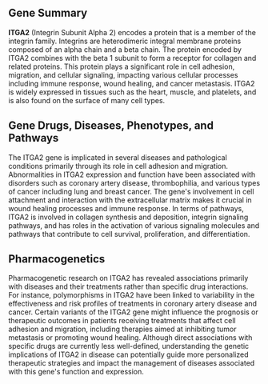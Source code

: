 ## Gene Summary
**ITGA2** (Integrin Subunit Alpha 2) encodes a protein that is a member of the integrin family. Integrins are heterodimeric integral membrane proteins composed of an alpha chain and a beta chain. The protein encoded by ITGA2 combines with the beta 1 subunit to form a receptor for collagen and related proteins. This protein plays a significant role in cell adhesion, migration, and cellular signaling, impacting various cellular processes including immune response, wound healing, and cancer metastasis. ITGA2 is widely expressed in tissues such as the heart, muscle, and platelets, and is also found on the surface of many cell types.

## Gene Drugs, Diseases, Phenotypes, and Pathways
The ITGA2 gene is implicated in several diseases and pathological conditions primarily through its role in cell adhesion and migration. Abnormalities in ITGA2 expression and function have been associated with disorders such as coronary artery disease, thrombophilia, and various types of cancer including lung and breast cancer. The gene's involvement in cell attachment and interaction with the extracellular matrix makes it crucial in wound healing processes and immune response. In terms of pathways, ITGA2 is involved in collagen synthesis and deposition, integrin signaling pathways, and has roles in the activation of various signaling molecules and pathways that contribute to cell survival, proliferation, and differentiation.

## Pharmacogenetics
Pharmacogenetic research on ITGA2 has revealed associations primarily with diseases and their treatments rather than specific drug interactions. For instance, polymorphisms in ITGA2 have been linked to variability in the effectiveness and risk profiles of treatments in coronary artery disease and cancer. Certain variants of the ITGA2 gene might influence the prognosis or therapeutic outcomes in patients receiving treatments that affect cell adhesion and migration, including therapies aimed at inhibiting tumor metastasis or promoting wound healing. Although direct associations with specific drugs are currently less well-defined, understanding the genetic implications of ITGA2 in disease can potentially guide more personalized therapeutic strategies and impact the management of diseases associated with this gene's function and expression.